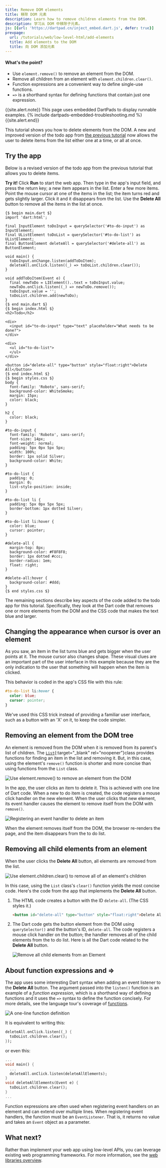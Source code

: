 ```yaml
---
title: Remove DOM elements
title: 移除 DOM 元素
description: Learn how to remove children elements from the DOM.
description: 学习从 DOM 中移除子元素。
js: [{url: 'https://dartpad.cn/inject_embed.dart.js', defer: true}]
prevpage:
  url: /tutorials/web/low-level-html/add-elements
  title: Add elements to the DOM
  title: 向 DOM 添加元素
---
```


<div class="panel" markdown="1">

#### <a id="whats-the-point" class="anchor" href="#whats-the-point" aria-hidden="true"><span class="octicon octicon-link"></span></a>What's the point?

* Use `element.remove()` to remove an element from the DOM.
* Remove all children from an element with `element.children.clear()`.
* Function expressions are a convenient way to define single-use functions.
* `=>` is a shorthand syntax for defining functions that contain just one expression.

</div>


{{site.alert.note}}
    This page uses embedded DartPads to display runnable examples.
    {% include dartpads-embedded-troubleshooting.md %}
{{site.alert.end}}

This tutorial shows you how to delete elements from the DOM.
A new and improved version of the todo app from
[the previous tutorial](add-elements)
now allows the user to delete items from the list
either one at a time, or all at once.

## Try the app

Below is a revised version
of the todo app from the previous tutorial
that allows you to delete items.

**Try it!**
Click **Run** to start the web app.
Then type in the app's input field, and press the return key;
a new item appears in the list.
Enter a few more items.
Point the mouse cursor at one of the items in the list;
the item turns red and gets slightly larger.
Click it and it disappears from the list.
Use the **Delete All** button
to remove all the items in the list at once.

```dart:run-dartpad:mode-html:ga_id-try_the_app
{$ begin main.dart $}
import 'dart:html';

final InputElement toDoInput = querySelector('#to-do-input') as InputElement;
final UListElement toDoList = querySelector('#to-do-list') as UListElement;
final ButtonElement deleteAll = querySelector('#delete-all') as ButtonElement;

void main() {
  toDoInput.onChange.listen(addToDoItem);
  deleteAll.onClick.listen((_) => toDoList.children.clear());
}

void addToDoItem(Event e) {
  final newToDo = LIElement()..text = toDoInput.value;
  newToDo.onClick.listen((_) => newToDo.remove());
  toDoInput.value = '';
  toDoList.children.add(newToDo);
}
{$ end main.dart $}
{$ begin index.html $}
<h2>Todo</h2>
        
<div>
  <input id="to-do-input" type="text" placeholder="What needs to be done?">
</div>
   
<div>
  <ul id="to-do-list">
  </ul>
</div>

<button id="delete-all" type="button" style="float:right">Delete All</button>
{$ end index.html $}
{$ begin styles.css $}
body {
  font-family: 'Roboto', sans-serif;
  background-color: WhiteSmoke;
  margin: 15px;
  color: black;
}

h2 {
  color: black;
}

#to-do-input {
  font-family: 'Roboto', sans-serif;
  font-size: 14px;
  font-weight: normal;
  padding: 5px 0px 5px 5px;
  width: 100%;
  border: 1px solid Silver;
  background-color: White;
}

#to-do-list {
  padding: 0;
  margin: 0;
  list-style-position: inside;
}

#to-do-list li {
  padding: 5px 0px 5px 5px;
  border-bottom: 1px dotted Silver;
}

#to-do-list li:hover {
  color: blue;
  cursor: pointer;
}

#delete-all {
  margin-top: 8px;
  background-color: #F8F8F8;
  border: 1px dotted #ccc;
  border-radius: 1em;
  float: right;
}

#delete-all:hover {
  background-color: #ddd;
}
{$ end styles.css $}
```

The remaining sections describe
key aspects of the code
added to the todo app for this tutorial.
Specifically, they look at
the Dart code that removes one or more elements from the DOM
and the CSS code that makes the text blue and larger.

## Changing the appearance when cursor is over an element

As you saw, an item in the list turns blue and gets bigger
when the user points at it.
The mouse cursor also changes shape.
These visual clues are an important part of the user interface
in this example because they are the only indication to the user
that something will happen when the item is clicked.

This behavior is coded in the app's CSS file with this rule:

```css
#to-do-list li:hover {
  color: blue;
  cursor: pointer;
}
```

We've used this CSS trick
instead of providing a familiar user interface,
such as a button with an 'X' on it,
to keep the code simpler.

## Removing an element from the DOM tree

An element is removed from
the DOM when it is removed from its parent's list of children.
The
[`List`]({{site.dart_api}}/{{site.data.pkg-vers.SDK.channel}}/dart-core/List-class.html){:target="_blank" rel="noopener"}class provides functions for finding an item in the list
and removing it.
But, in this case,
using the element's `remove()` function
is shorter and more concise than
using functions from the `List` class.

<img class="scale-img-max" src="/tutorials/web/images/remove-element.png"
     alt="Use element.remove() to remove an element from the DOM">

In the app,
the user clicks an item to delete it.
This is achieved with one line of Dart code.
When a new to do item is created,
the code registers a mouse click handler on the new element.
When the user clicks that new element,
its event handler causes the element to remove itself from the DOM
with `remove()`.

<img class="scale-img-max" src="/tutorials/web/images/remove-element-code.png"
     alt="Registering an event handler to delete an item">

When the element removes itself from the DOM,
the browser re-renders the page,
and the item disappears from the to do list.

## Removing all child elements from an element

When the user clicks the **Delete All** button,
all elements are removed from the list.

<img class="scale-img-max" src="/tutorials/web/images/remove-all-elements.png"
     alt="Use element.children.clear() to remove all of an element's children">

In this case, using the `List` class's `clear()` function
yields the most concise code.
Here's the code from the app
that implements the **Delete All** button.

1. The HTML code creates a button with the ID `delete-all`.
   (The CSS styles it.)

    ```html
    <button id="delete-all" type="button" style="float:right">Delete All</button>
    ```

2. The Dart code gets the button element from the DOM
   using `querySelector()` and the button's ID, `delete-all`.
   The code registers a mouse click handler on the button;
   the handler removes all of the child elements from the to do list.
   Here is all the Dart code related to the **Delete All** button.

   <img class="scale-img-max" src="/tutorials/web/images/remove-all-code.png"
   alt="Remove all child elements from an Element">

## About function expressions and =>

The app uses
some interesting Dart syntax
when adding an event listener to the **Delete All** button.
The argument passed into the `listen()` function
is an example of a _function expression_,
which is a shorthand way of defining functions
and it uses the `=>` syntax to define the function concisely.
For more details,
see the language tour's coverage of
[functions](/guides/language/language-tour#functions).

<img class="scale-img-max" src="/tutorials/web/images/event-listener-exp.png"
     alt="A one-line function definition">

It is equivalent to writing this:

```dart
deleteAll.onClick.listen((_) {
  toDoList.children.clear();
});
```

or even this:

```dart
...
void main() {
  ...
  deleteAll.onClick.listen(deleteAllElements);
}
void deleteAllElements(Event e) {
  toDoList.children.clear();
}
...
```

Function expressions are often used
when registering event handlers on an element
and can extend over multiple lines.
When registering event handlers,
the function must be an `EventListener`.
That is,
it returns no value and takes an `Event` object as a parameter.


## What next?

Rather than implement your web app using low-level APIs, you can leverage
existing web programming frameworks.
For more information, see the [web libraries overview](/web/libraries).

